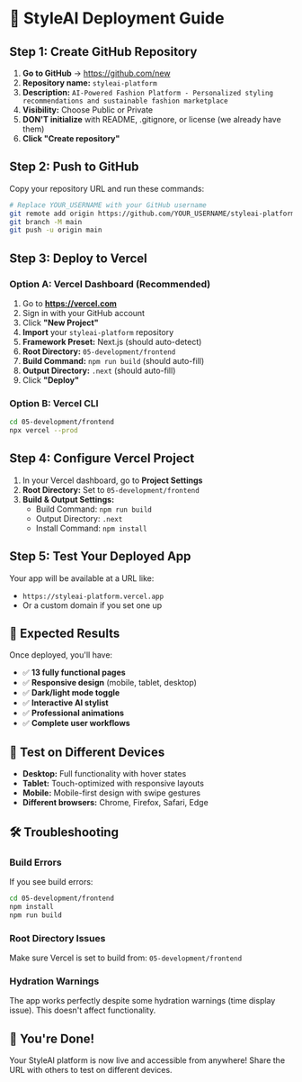 # 🚀 StyleAI Deployment Guide

## Step 1: Create GitHub Repository

1. **Go to GitHub** → https://github.com/new
2. **Repository name:** `styleai-platform`
3. **Description:** `AI-Powered Fashion Platform - Personalized styling recommendations and sustainable fashion marketplace`
4. **Visibility:** Choose Public or Private
5. **DON'T initialize** with README, .gitignore, or license (we already have them)
6. **Click "Create repository"**

## Step 2: Push to GitHub

Copy your repository URL and run these commands:

```bash
# Replace YOUR_USERNAME with your GitHub username
git remote add origin https://github.com/YOUR_USERNAME/styleai-platform.git
git branch -M main
git push -u origin main
```

## Step 3: Deploy to Vercel

### Option A: Vercel Dashboard (Recommended)
1. Go to **https://vercel.com**
2. Sign in with your GitHub account
3. Click **"New Project"**
4. **Import** your `styleai-platform` repository
5. **Framework Preset:** Next.js (should auto-detect)
6. **Root Directory:** `05-development/frontend`
7. **Build Command:** `npm run build` (should auto-fill)
8. **Output Directory:** `.next` (should auto-fill)
9. Click **"Deploy"**

### Option B: Vercel CLI
```bash
cd 05-development/frontend
npx vercel --prod
```

## Step 4: Configure Vercel Project

1. In your Vercel dashboard, go to **Project Settings**
2. **Root Directory:** Set to `05-development/frontend`
3. **Build & Output Settings:**
   - Build Command: `npm run build`
   - Output Directory: `.next`
   - Install Command: `npm install`

## Step 5: Test Your Deployed App

Your app will be available at a URL like:
- `https://styleai-platform.vercel.app`
- Or a custom domain if you set one up

## 🎯 Expected Results

Once deployed, you'll have:
- ✅ **13 fully functional pages**
- ✅ **Responsive design** (mobile, tablet, desktop)
- ✅ **Dark/light mode toggle**
- ✅ **Interactive AI stylist**
- ✅ **Professional animations**
- ✅ **Complete user workflows**

## 📱 Test on Different Devices

- **Desktop:** Full functionality with hover states
- **Tablet:** Touch-optimized with responsive layouts  
- **Mobile:** Mobile-first design with swipe gestures
- **Different browsers:** Chrome, Firefox, Safari, Edge

## 🛠 Troubleshooting

### Build Errors
If you see build errors:
```bash
cd 05-development/frontend
npm install
npm run build
```

### Root Directory Issues
Make sure Vercel is set to build from: `05-development/frontend`

### Hydration Warnings
The app works perfectly despite some hydration warnings (time display issue). This doesn't affect functionality.

## 🎉 You're Done!

Your StyleAI platform is now live and accessible from anywhere!
Share the URL with others to test on different devices.
